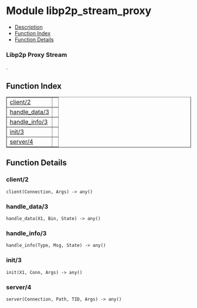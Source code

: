 

# Module libp2p_stream_proxy #
* [Description](#description)
* [Function Index](#index)
* [Function Details](#functions)



### <a name="Libp2p_Proxy_Stream">Libp2p Proxy Stream</a> ###
.

<a name="index"></a>

## Function Index ##


<table width="100%" border="1" cellspacing="0" cellpadding="2" summary="function index"><tr><td valign="top"><a href="#client-2">client/2</a></td><td></td></tr><tr><td valign="top"><a href="#handle_data-3">handle_data/3</a></td><td></td></tr><tr><td valign="top"><a href="#handle_info-3">handle_info/3</a></td><td></td></tr><tr><td valign="top"><a href="#init-3">init/3</a></td><td></td></tr><tr><td valign="top"><a href="#server-4">server/4</a></td><td></td></tr></table>


<a name="functions"></a>

## Function Details ##

<a name="client-2"></a>

### client/2 ###

`client(Connection, Args) -> any()`

<a name="handle_data-3"></a>

### handle_data/3 ###

`handle_data(X1, Bin, State) -> any()`

<a name="handle_info-3"></a>

### handle_info/3 ###

`handle_info(Type, Msg, State) -> any()`

<a name="init-3"></a>

### init/3 ###

`init(X1, Conn, Args) -> any()`

<a name="server-4"></a>

### server/4 ###

`server(Connection, Path, TID, Args) -> any()`

